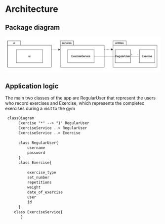 # Architecture

## Package diagram

![Package diagram](https://github.com/sippohippo/ot-harjoitustyo/blob/master/dokumentaatio/packagediagram_v2.png)

## Application logic

The main two classes of the app are RegularUser that represent the users who record exercises and Exercise, which represents the completec exercises during a visit to the gym

```mermaid
 classDiagram
      Exercise "*" --> "1" RegularUser
      ExerciseService ..> RegularUser
      ExerciseService ..> Exercise
     
      class RegularUser{
          username
          password
      }
      class Exercise{
          
          exercise_type
          set_number
          repetitions
          weight
          date_of_exercise
          user
          id
      }
    class ExerciseService{
       }       

```